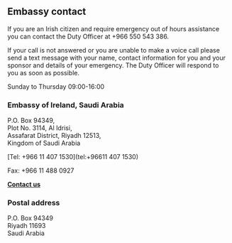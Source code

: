 ## Embassy contact

If you are an Irish citizen and require emergency out of hours assistance you can contact the Duty Officer at +966 550 543 386.

If your call is not answered or you are unable to make a voice call please send a text message with your name, contact information for you and your sponsor and details of your emergency. The Duty Officer will respond to you as soon as possible.

Sunday to Thursday 09:00-16:00

### Embassy of Ireland, Saudi Arabia

P.O. Box 94349,   
Plot No. 3114, Al Idrisi,   
Assafarat District, Riyadh 12513,   
Kingdom of Saudi Arabia

[Tel: +966 11 407 1530](tel:+96611 407 1530)

Fax: +966 11 488 0927

[**Contact us**](/en/saudiarabia/riyadh/contact/)

### Postal address

P.O. Box 94349   
Riyadh 11693   
Saudi Arabia